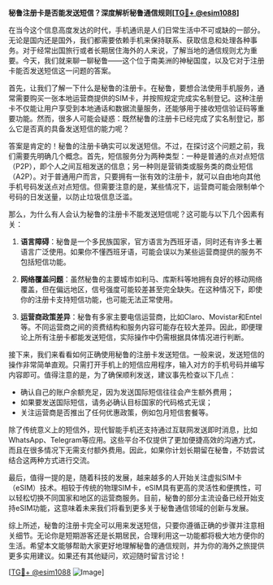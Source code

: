 **秘鲁注册卡是否能发送短信？深度解析秘鲁通信规则[[TG💪+ @esim1088](https://t.me/s/esim1088)]**

在当今这个信息高度发达的时代，手机通讯是人们日常生活中不可或缺的一部分。无论是国内还是国外，我们都需要依赖手机来保持联系、获取信息和处理各种事务。对于经常出国旅行或者长期居住海外的人来说，了解当地的通信规则尤为重要。今天，我们就来聊一聊秘鲁——这个位于南美洲的神秘国度，以及它对于注册卡能否发送短信这一问题的答案。

首先，让我们了解一下什么是秘鲁的注册卡。在秘鲁，要想合法使用手机服务，通常需要购买一张本地运营商提供的SIM卡，并按照规定完成实名制登记。这种注册卡不仅能让用户享受到本地通话和数据流量服务，还能够用于接收短信验证码等重要功能。然而，很多人可能会疑惑：既然秘鲁的注册卡已经完成了实名制登记，那么它是否真的具备发送短信的能力呢？

答案是肯定的！秘鲁的注册卡确实可以发送短信。不过，在探讨这个问题之前，我们需要先明确几个概念。首先，短信服务分为两种类型：一种是普通的点对点短信（P2P），即个人之间互相发送的信息；另一种则是营销类或服务类的商业短信（A2P）。对于普通用户而言，只要拥有一张有效的注册卡，就可以自由地向其他手机号码发送点对点短信。但需要注意的是，某些情况下，运营商可能会限制单个号码的日发送量，以防止垃圾信息泛滥。

那么，为什么有人会认为秘鲁的注册卡不能发送短信呢？这可能与以下几个因素有关：

1. **语言障碍**：秘鲁是一个多民族国家，官方语言为西班牙语，同时还有许多土著语言广泛使用。如果你不懂西班牙语，可能会误以为某些运营商提供的服务不包括短信功能。
   
2. **网络覆盖问题**：虽然秘鲁的主要城市如利马、库斯科等地拥有良好的移动网络覆盖，但在偏远地区，信号强度可能较差甚至完全缺失。在这种情况下，即使你的注册卡支持短信功能，也可能无法正常使用。

3. **运营商政策差异**：秘鲁有多家主要电信运营商，比如Claro、Movistar和Entel等。不同运营商之间的资费结构和服务内容可能存在较大差异。因此，即便理论上所有注册卡都能发送短信，实际操作中仍需根据具体情况进行判断。

接下来，我们来看看如何正确使用秘鲁的注册卡发送短信。一般来说，发送短信的操作非常简单直观。只需打开手机上的短信应用程序，输入对方的手机号码并编写内容即可。值得注意的是，为了确保顺利发送，建议事先检查以下几点：

- 确认自己的账户余额充足，因为发送国际短信往往会产生额外费用；
- 如果要发送国际短信，请务必确认目标国家的代码格式无误；
- 关注运营商是否推出了任何优惠政策，例如包月短信套餐等。

除了传统意义上的短信外，现代智能手机还支持通过互联网发送即时消息，比如WhatsApp、Telegram等应用。这些平台不仅提供了更加便捷高效的沟通方式，而且在很多情况下无需支付额外费用。因此，如果你计划长期留在秘鲁，不妨尝试结合这两种方式进行交流。

最后，值得一提的是，随着科技的发展，越来越多的人开始关注虚拟SIM卡（eSIM）技术。相较于传统的物理SIM卡，eSIM具有更高的灵活性和便携性，可以轻松切换不同国家和地区的运营商服务。目前，秘鲁的部分主流设备已经开始支持eSIM功能，这意味着未来我们将看到更多关于秘鲁通信领域的创新与发展。

综上所述，秘鲁的注册卡完全可以用来发送短信，只要你遵循正确的步骤并注意相关细节。无论你是短期游客还是长期居民，合理利用这一功能都将极大地方便你的生活。希望本文能够帮助大家更好地理解秘鲁的通信规则，并为你的海外之旅提供更多实用建议。如果还有其他疑问，欢迎随时留言讨论！

[[TG💪+ @esim1088](https://t.me/s/esim1088) ![Image](https://i.postimg.cc/4NQfJmqS/Snipaste-2025-05-13-00-14-12.png)]